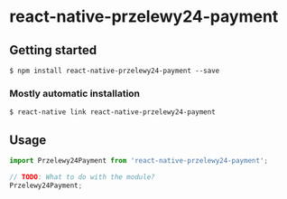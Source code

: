 # react-native-przelewy24-payment

## Getting started

`$ npm install react-native-przelewy24-payment --save`

### Mostly automatic installation

`$ react-native link react-native-przelewy24-payment`

## Usage
```javascript
import Przelewy24Payment from 'react-native-przelewy24-payment';

// TODO: What to do with the module?
Przelewy24Payment;
```
